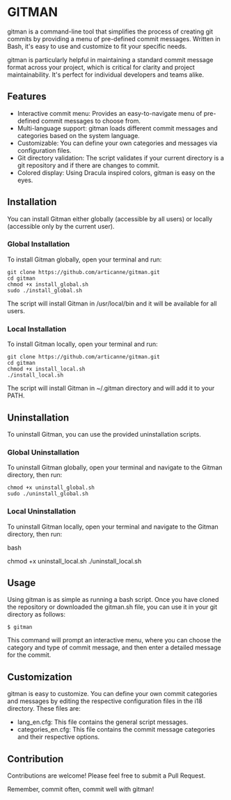 # GITMAN
gitman is a command-line tool that simplifies the process of creating git commits by providing a menu of pre-defined commit messages. Written in Bash, it's easy to use and customize to fit your specific needs.

gitman is particularly helpful in maintaining a standard commit message format across your project, which is critical for clarity and project maintainability. It's perfect for individual developers and teams alike.

## Features
- Interactive commit menu: Provides an easy-to-navigate menu of pre-defined commit messages to choose from.
- Multi-language support: gitman loads different commit messages and categories based on the system language.
- Customizable: You can define your own categories and messages via configuration files.
- Git directory validation: The script validates if your current directory is a git repository and if there are changes to commit.
- Colored display: Using Dracula inspired colors, gitman is easy on the eyes.

## Installation

You can install Gitman either globally (accessible by all users) or locally (accessible only by the current user).
### Global Installation

To install Gitman globally, open your terminal and run:

```
git clone https://github.com/articanne/gitman.git
cd gitman
chmod +x install_global.sh
sudo ./install_global.sh
```
The script will install Gitman in /usr/local/bin and it will be available for all users.

### Local Installation

To install Gitman locally, open your terminal and run:

```
git clone https://github.com/articanne/gitman.git
cd gitman
chmod +x install_local.sh
./install_local.sh
```
The script will install Gitman in ~/.gitman directory and will add it to your PATH.
## Uninstallation

To uninstall Gitman, you can use the provided uninstallation scripts.

### Global Uninstallation

To uninstall Gitman globally, open your terminal and navigate to the Gitman directory, then run:

```
chmod +x uninstall_global.sh
sudo ./uninstall_global.sh
```

### Local Uninstallation

To uninstall Gitman locally, open your terminal and navigate to the Gitman directory, then run:

bash

chmod +x uninstall_local.sh
./uninstall_local.sh

## Usage

Using gitman is as simple as running a bash script. Once you have cloned the repository or downloaded the gitman.sh file, you can use it in your git directory as follows:

```
$ gitman
```

This command will prompt an interactive menu, where you can choose the category and type of commit message, and then enter a detailed message for the commit.

## Customization

gitman is easy to customize. You can define your own commit categories and messages by editing the respective configuration files in the i18 directory. These files are:

- lang_en.cfg: This file contains the general script messages.
- categories_en.cfg: This file contains the commit message categories and their respective options.

## Contribution

Contributions are welcome! Please feel free to submit a Pull Request.

Remember, commit often, commit well with gitman!